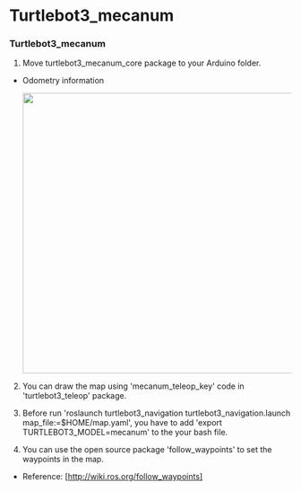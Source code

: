 # Turtlebot3_mecanum
### Turtlebot3_mecanum

1. Move turtlebot3_mecanum_core package to your Arduino folder.
 - Odometry information

   <img src="https://github.com/Seunghooon/turtlebot3_mecanum/blob/master/readme_images/turtlebot3_mecanum_odometry.png" width="500">

2. You can draw the map using 'mecanum_teleop_key' code in 'turtlebot3_teleop' package.

3. Before run 'roslaunch turtlebot3_navigation turtlebot3_navigation.launch map_file:=$HOME/map.yaml', you have to add 'export TURTLEBOT3_MODEL=mecanum' to the your bash file.

4. You can use the open source package 'follow_waypoints' to set the waypoints in the map.
 - Reference: [http://wiki.ros.org/follow_waypoints]




